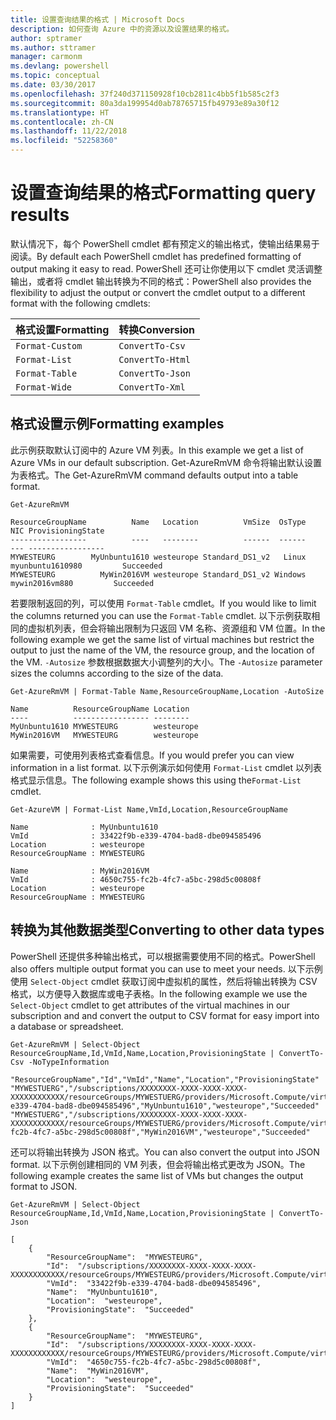 ```yaml
---
title: 设置查询结果的格式 | Microsoft Docs
description: 如何查询 Azure 中的资源以及设置结果的格式。
author: sptramer
ms.author: sttramer
manager: carmonm
ms.devlang: powershell
ms.topic: conceptual
ms.date: 03/30/2017
ms.openlocfilehash: 37f240d371150928f10cb2811c4bb5f1b585c2f3
ms.sourcegitcommit: 80a3da199954d0ab78765715fb49793e89a30f12
ms.translationtype: HT
ms.contentlocale: zh-CN
ms.lasthandoff: 11/22/2018
ms.locfileid: "52258360"
---
```

# <a name="formatting-query-results"></a><span data-ttu-id="66644-103">设置查询结果的格式</span><span class="sxs-lookup"><span data-stu-id="66644-103">Formatting query results</span></span>

<span data-ttu-id="66644-104">默认情况下，每个 PowerShell cmdlet 都有预定义的输出格式，使输出结果易于阅读。</span><span class="sxs-lookup"><span data-stu-id="66644-104">By default each PowerShell cmdlet has predefined formatting of output making it easy to read.</span></span>  <span data-ttu-id="66644-105">PowerShell 还可让你使用以下 cmdlet 灵活调整输出，或者将 cmdlet 输出转换为不同的格式：</span><span class="sxs-lookup"><span data-stu-id="66644-105">PowerShell also provides the flexibility to adjust the output or convert the cmdlet output to a different format with the following cmdlets:</span></span>

| <span data-ttu-id="66644-106">格式设置</span><span class="sxs-lookup"><span data-stu-id="66644-106">Formatting</span></span>      | <span data-ttu-id="66644-107">转换</span><span class="sxs-lookup"><span data-stu-id="66644-107">Conversion</span></span>       |
|-----------------|------------------|
| `Format-Custom` | `ConvertTo-Csv`  |
| `Format-List`   | `ConvertTo-Html` |
| `Format-Table`  | `ConvertTo-Json` |
| `Format-Wide`   | `ConvertTo-Xml`  |

## <a name="formatting-examples"></a><span data-ttu-id="66644-108">格式设置示例</span><span class="sxs-lookup"><span data-stu-id="66644-108">Formatting examples</span></span>

<span data-ttu-id="66644-109">此示例获取默认订阅中的 Azure VM 列表。</span><span class="sxs-lookup"><span data-stu-id="66644-109">In this example we get a list of Azure VMs in our default subscription.</span></span>  <span data-ttu-id="66644-110">Get-AzureRmVM 命令将输出默认设置为表格式。</span><span class="sxs-lookup"><span data-stu-id="66644-110">The Get-AzureRmVM command defaults output into a table format.</span></span>

```powershell-interactive
Get-AzureRmVM
```

```output
ResourceGroupName          Name   Location          VmSize  OsType              NIC ProvisioningState
-----------------          ----   --------          ------  ------              --- -----------------
MYWESTEURG        MyUnbuntu1610 westeurope Standard_DS1_v2   Linux myunbuntu1610980         Succeeded
MYWESTEURG          MyWin2016VM westeurope Standard_DS1_v2 Windows   mywin2016vm880         Succeeded
```

<span data-ttu-id="66644-111">若要限制返回的列，可以使用 `Format-Table` cmdlet。</span><span class="sxs-lookup"><span data-stu-id="66644-111">If you would like to limit the columns returned you can use the `Format-Table` cmdlet.</span></span> <span data-ttu-id="66644-112">以下示例获取相同的虚拟机列表，但会将输出限制为只返回 VM 名称、资源组和 VM 位置。</span><span class="sxs-lookup"><span data-stu-id="66644-112">In the following example we get the same list of virtual machines but restrict the output to just the name of the VM, the resource group, and the location of the VM.</span></span>  <span data-ttu-id="66644-113">`-Autosize` 参数根据数据大小调整列的大小。</span><span class="sxs-lookup"><span data-stu-id="66644-113">The `-Autosize` parameter sizes the columns according to the size of the data.</span></span>

```powershell-interactive
Get-AzureRmVM | Format-Table Name,ResourceGroupName,Location -AutoSize
```

```output
Name          ResourceGroupName Location
----          ----------------- --------
MyUnbuntu1610 MYWESTEURG        westeurope
MyWin2016VM   MYWESTEURG        westeurope
```

<span data-ttu-id="66644-114">如果需要，可使用列表格式查看信息。</span><span class="sxs-lookup"><span data-stu-id="66644-114">If you would prefer you can view information in a list format.</span></span> <span data-ttu-id="66644-115">以下示例演示如何使用 `Format-List` cmdlet 以列表格式显示信息。</span><span class="sxs-lookup"><span data-stu-id="66644-115">The following example shows this using the`Format-List` cmdlet.</span></span>

```powershell-interactive
Get-AzureVM | Format-List Name,VmId,Location,ResourceGroupName
```

```output
Name              : MyUnbuntu1610
VmId              : 33422f9b-e339-4704-bad8-dbe094585496
Location          : westeurope
ResourceGroupName : MYWESTEURG

Name              : MyWin2016VM
VmId              : 4650c755-fc2b-4fc7-a5bc-298d5c00808f
Location          : westeurope
ResourceGroupName : MYWESTEURG
```

## <a name="converting-to-other-data-types"></a><span data-ttu-id="66644-116">转换为其他数据类型</span><span class="sxs-lookup"><span data-stu-id="66644-116">Converting to other data types</span></span>

<span data-ttu-id="66644-117">PowerShell 还提供多种输出格式，可以根据需要使用不同的格式。</span><span class="sxs-lookup"><span data-stu-id="66644-117">PowerShell also offers multiple output format you can use to meet your needs.</span></span>  <span data-ttu-id="66644-118">以下示例使用 `Select-Object` cmdlet 获取订阅中虚拟机的属性，然后将输出转换为 CSV 格式，以方便导入数据库或电子表格。</span><span class="sxs-lookup"><span data-stu-id="66644-118">In the following example we use the `Select-Object` cmdlet to get attributes of the virtual machines in our subscription and and convert the output to CSV format for easy import into a database or spreadsheet.</span></span>

```powershell-interactive
Get-AzureRmVM | Select-Object ResourceGroupName,Id,VmId,Name,Location,ProvisioningState | ConvertTo-Csv -NoTypeInformation
```

```output
"ResourceGroupName","Id","VmId","Name","Location","ProvisioningState"
"MYWESTUERG","/subscriptions/XXXXXXXX-XXXX-XXXX-XXXX-XXXXXXXXXXXX/resourceGroups/MYWESTUERG/providers/Microsoft.Compute/virtualMachines/MyUnbuntu1610","33422f9b-e339-4704-bad8-dbe094585496","MyUnbuntu1610","westeurope","Succeeded"
"MYWESTUERG","/subscriptions/XXXXXXXX-XXXX-XXXX-XXXX-XXXXXXXXXXXX/resourceGroups/MYWESTUERG/providers/Microsoft.Compute/virtualMachines/MyWin2016VM","4650c755-fc2b-4fc7-a5bc-298d5c00808f","MyWin2016VM","westeurope","Succeeded"
```

<span data-ttu-id="66644-119">还可以将输出转换为 JSON 格式。</span><span class="sxs-lookup"><span data-stu-id="66644-119">You can also convert the output into JSON format.</span></span>  <span data-ttu-id="66644-120">以下示例创建相同的 VM 列表，但会将输出格式更改为 JSON。</span><span class="sxs-lookup"><span data-stu-id="66644-120">The following example creates the same list of VMs but changes the output format to JSON.</span></span>

```powershell-interactive
Get-AzureRmVM | Select-Object ResourceGroupName,Id,VmId,Name,Location,ProvisioningState | ConvertTo-Json
```

```output
[
    {
        "ResourceGroupName":  "MYWESTEURG",
        "Id":  "/subscriptions/XXXXXXXX-XXXX-XXXX-XXXX-XXXXXXXXXXXX/resourceGroups/MYWESTEURG/providers/Microsoft.Compute/virtualMachines/MyUnbuntu1610",
        "VmId":  "33422f9b-e339-4704-bad8-dbe094585496",
        "Name":  "MyUnbuntu1610",
        "Location":  "westeurope",
        "ProvisioningState":  "Succeeded"
    },
    {
        "ResourceGroupName":  "MYWESTEURG",
        "Id":  "/subscriptions/XXXXXXXX-XXXX-XXXX-XXXX-XXXXXXXXXXXX/resourceGroups/MYWESTEURG/providers/Microsoft.Compute/virtualMachines/MyWin2016VM",
        "VmId":  "4650c755-fc2b-4fc7-a5bc-298d5c00808f",
        "Name":  "MyWin2016VM",
        "Location":  "westeurope",
        "ProvisioningState":  "Succeeded"
    }
]
```
